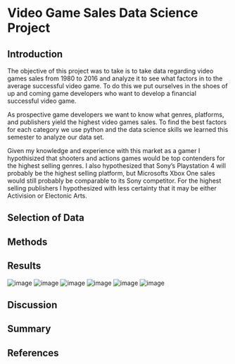 # Video Game Sales Data Science Project 


## Introduction
The objective of this project was to take is to take data regarding video games sales from 1980 to 2016 and analyze it to see what factors in to the average successful video game. To do this we put ourselves in the shoes of up and coming game developers who want to develop a financial successful video game. 

As prospective game developers we want to know what genres, platforms, and publishers yield the highest video games sales. To find the best factors for each category we use python and the data science skills we learned this semester to analyze our data set. 

Given my knowledge and experience with this market as a gamer I hypothisized that shooters and actions games would be top contenders for the highest selling genres. I also hypothesized that Sony’s Playstation 4 will probably be the highest selling platform, but Microsofts Xbox One sales would still probably be comparable to its Sony competitor. For the highest selling publishers I hypothesized with less certainty that it may be either Activision or Electonic Arts.



## Selection of Data

 

## Methods



## Results
![image](https://user-images.githubusercontent.com/59743835/206031165-09669deb-0476-4c5b-99a8-477fefcc57cb.png)
![image](https://user-images.githubusercontent.com/59743835/206031219-8bb20057-4e2e-49a3-b666-56f1fc47bbdf.png)
![image](https://user-images.githubusercontent.com/59743835/206031246-a3cf184e-8ba6-4ad7-bd88-dda1255f36ce.png)
![image](https://user-images.githubusercontent.com/59743835/206031278-63349592-52e3-4d63-8821-461657388544.png)
![image](https://user-images.githubusercontent.com/59743835/206031316-0e189724-446e-41d8-a0cd-0a85b5f20121.png)
![image](https://user-images.githubusercontent.com/59743835/206031336-64884688-88d3-4738-834f-fcb23580584a.png)




## Discussion


## Summary



## References
